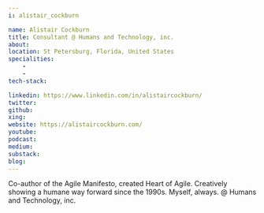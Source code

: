```yaml
---
i: alistair_cockburn

name: Alistair Cockburn
title: Consultant @ Humans and Technology, inc.
about: 
location: St Petersburg, Florida, United States
specialities:
    - 
    - 
tech-stack: 

linkedin: https://www.linkedin.com/in/alistaircockburn/
twitter: 
github: 
xing: 
website: https://alistaircockburn.com/
youtube: 
podcast: 
medium: 
substack: 
blog: 
---
```


Co-author of the Agile Manifesto, created Heart of Agile. Creatively showing a humane way forward since the 1990s.
Myself, always. @ Humans and Technology, inc.